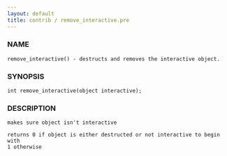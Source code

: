 ```yaml
---
layout: default
title: contrib / remove_interactive.pre
---
```


### NAME

    remove_interactive() - destructs and removes the interactive object.

### SYNOPSIS

    int remove_interactive(object interactive);

### DESCRIPTION

    makes sure object isn't interactive

    returns 0 if object is either destructed or not interactive to begin with
    1 otherwise
